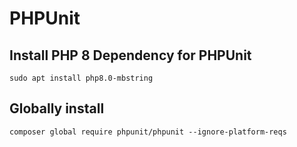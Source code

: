 # PHPUnit

## Install PHP 8 Dependency for PHPUnit

```text
sudo apt install php8.0-mbstring
```

## Globally install

```text
composer global require phpunit/phpunit --ignore-platform-reqs
```



